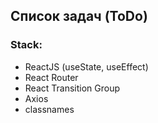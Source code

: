 ## Список задач (ToDo)

### Stack:

- ReactJS (useState, useEffect)
- React Router
- React Transition Group
- Axios
- classnames
